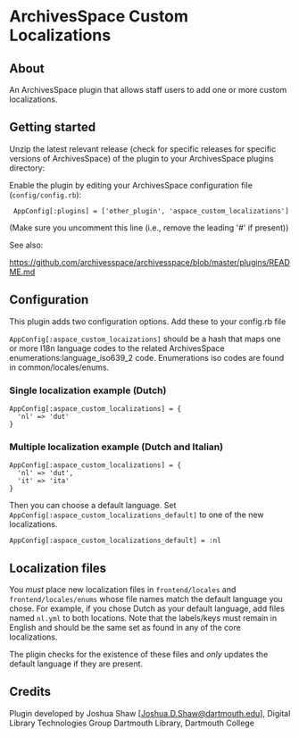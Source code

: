 # ArchivesSpace Custom Localizations

## About

An ArchivesSpace plugin that allows staff users to add one or more custom localizations.

## Getting started

Unzip the latest relevant release (check for specific releases for specific versions 
of ArchivesSpace) of the plugin to your ArchivesSpace plugins directory:

Enable the plugin by editing your ArchivesSpace configuration file
(`config/config.rb`):

     AppConfig[:plugins] = ['other_plugin', 'aspace_custom_localizations']

(Make sure you uncomment this line (i.e., remove the leading '#' if present))

See also:

  https://github.com/archivesspace/archivesspace/blob/master/plugins/README.md

## Configuration

This plugin adds two configuration options. Add these to your config.rb file

`AppConfig[:aspace_custom_locaizations]` should be a hash that maps one or more
I18n language codes to the related ArchivesSpace enumerations:language_iso639_2 code.
Enumerations iso codes are found in common/locales/enums.

### Single localization example (Dutch)

```
AppConfig[:aspace_custom_localizations] = {
  'nl' => 'dut'
}
```

### Multiple localization example (Dutch and Italian)

```
AppConfig[:aspace_custom_localizations] = {
  'nl' => 'dut',
  'it' => 'ita'
}
```

Then you can choose a default language. Set `AppConfig[:aspace_custom_localizations_default]`
to one of the new localizations.

```
AppConfig[:aspace_custom_localizations_default] = :nl
```

## Localization files

You *must* place new localization files in `frontend/locales` and
`frontend/locales/enums` whose file names match the default language you chose.
For example, if you chose Dutch as your default language, add files named `nl.yml` to both
locations. Note that the labels/keys must remain in English
and should be the same set as found in any of the core localizations.

The pligin checks for the existence of these files and *only* updates the default language
if they are present.

## Credits

Plugin developed by Joshua Shaw [Joshua.D.Shaw@dartmouth.edu], Digital Library Technologies Group
Dartmouth Library, Dartmouth College